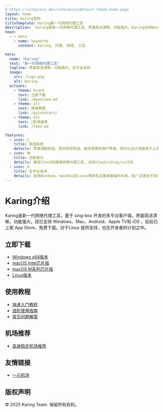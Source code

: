 ```yaml
---
# https://vitepress.dev/reference/default-theme-home-page
layout: home
title: Karing官网
titleTemplate: Karing新一代网络代理工具
description:  Karing是新一代网络代理工具，界面简洁清晰，功能强大。Karing支持Windows、macOS以及Linux等所有主要桌面操作系统，能广泛满足不同用户的需求。
head:
  - - meta
    - name: keywords
      content: Karing, 代理, 网络, 工具

hero:
  name: "Karing"
  text: "新一代网络代理工具"
  tagline: 界面简洁清晰，功能强大，全平台支持
  image:
    src: /logo.png
    alt: Karing
  actions:
    - theme: brand
      text: 立即下载
      link: /download.md
    - theme: alt
      text: 使用教程
      link: /quickstart/
    - theme: alt
      text: 🎉机场推荐
      link: /feed.md  

features:
  - icon: 🚀
    title: 简洁高效
    details: 界面清新舒适，提供视觉舒适、操作简便的用户界面，现代化设计风格易于上手
  - icon: 🛠️
    title: 功能强大
    details: 兼容Clash的通用网络代理工具, 支持clash/v2ray/ss订阅
  - icon: 🌐
    title: 全平台支持
    details: 支持Windows、macOS以及Linux等所有主要桌面操作系统，能广泛满足不同用户的需求
---
```


# Karing介绍

Karing是新一代网络代理工具，基于 sing-box 开发的多平台客户端，界面简洁清晰，功能强大。现已支持 Windows、Mac、Android、Apple TV和 iOS ，目前已上架 App Store，免费下载。对于Linux 提供支持，也在开发者的计划之中。

## 立即下载

- [Windows x64版本](/download.md#windows版本)
- [macOS Intel芯片版](/download.md#macos版本)
- [macOS M系列芯片版](/download.md#macos版本)
- [Linux版本](/download.md#linux版本)

## 使用教程

- [快速入门教程](/quickstart/)
- [进阶使用指南](/quickstart/advanced.md)
- [常见问题解答](/faq.md)

## 机场推荐

- [高速稳定机场推荐](/feed.md)

## 友情链接

- [一元机场](https://1yuan.uk/)


## 版权声明

© 2025 Karing Team. 保留所有权利。


